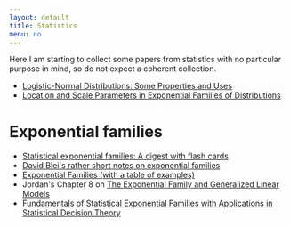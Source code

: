 ```yaml
---
layout: default
title: Statistics
menu: no
---
```


Here I am starting to collect some papers from statistics with no particular purpose in mind, so do not expect a coherent collection. 


* [Logistic-Normal Distributions: Some Properties and Uses](https://www.jstor.org/stable/2335470?seq=1#page_scan_tab_contents)
* [Location and Scale Parameters in Exponential Families of Distributions](https://projecteuclid.org/download/pdf_1/euclid.aoms/1177704466)

# Exponential families

* [Statistical exponential families: A digest with flash cards](https://arxiv.org/pdf/0911.4863.pdf)
* [David Blei's rather short notes on exponential families](https://www.cs.princeton.edu/courses/archive/fall11/cos597C/lectures/exponential-families.pdf)
* [Exponential Families (with a table of examples)](http://www2.stat.duke.edu/courses/Spring11/sta114/lec/expofam.pdf)
* Jordan's Chapter 8 on [The Exponential Family and Generalized Linear Models](https://projecteuclid.org/download/pdf_1/euclid.aoms/1177704466)
* [Fundamentals of Statistical Exponential Families with Applications in Statistical Decision Theory](https://www.jstor.org/stable/4355554)
